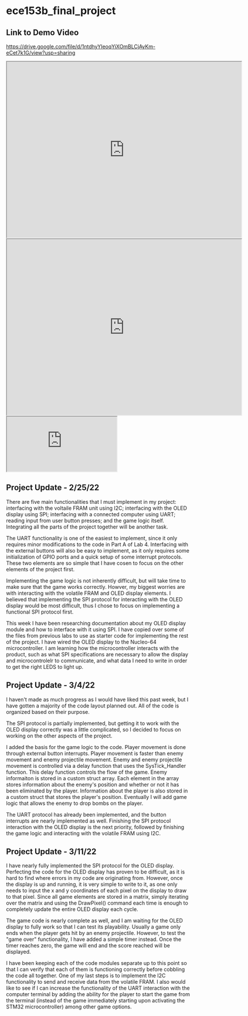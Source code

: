 # ece153b_final_project

Link to Demo Video
------------------
https://drive.google.com/file/d/1ntdhyYIeoqYiXOmBLCjAyKm-eCet7k1G/view?usp=sharing

<iframe src="https://drive.google.com/file/d/1m1Z0ijzdyXFdg_p_4nkP1-PgSGQ83spO/preview" width="640" height="480" allow="autoplay"></iframe>

<!DOCTYPE html>
<html>
<body>
  
  <iframe src="https://drive.google.com/file/d/1m1Z0ijzdyXFdg_p_4nkP1-PgSGQ83spO/preview" width="640" height="480" allow="autoplay"></iframe>
  
  <!--aloow full screen add tag -->
  
<iframe allowfullscreen="allowfullscreen" src="https://drive.google.com/file/d/1m1Z0ijzdyXFdg_p_4nkP1-PgSGQ83spO/preview" ></iframe>

</body>
</html>


Project Update - 2/25/22
------------------------

There are five main functionalities that I must implement in my project: interfacing with the voltaile FRAM unit using I2C; interfacing with the OLED display using SPI; interfacing with a connected computer using UART; reading input from user button presses; and the game logic itself. Integrating all the parts of the project together will be another task.

The UART functionality is one of the easiest to implement, since it only requires minor modifications to the code in Part A of Lab 4. Interfacing with the external buttons will also be easy to implement, as it only requires some initialization of GPIO ports and a quick setup of some interrupt protocols. These two elements are so simple that I have cosen to focus on the other elements of the project first.

Implementing the game logic is not inherently difficult, but will take time to make sure that the game works correctly. Howver, my biggest worries are with interacting with the volatile FRAM and OLED display elements. I believed that implementing the SPI protocol for interacting with the OLED display would be most difficult, thus I chose to focus on implementing a functional SPI protocol first.

This week I have been researching documentation about my OLED display module and how to interface with it using SPI. I have copied over some of the files from previous labs to use as starter code for implementing the rest of the project. I have wired the OLED display to the Nucleo-64 microcontroller. I am learning how the microcontroller interacts with the product, such as what SPI specifications are necessary to allow the display and microcontrolelr to communicate, and what data I need to write in order to get the right LEDS to light up.

Project Update - 3/4/22
------------------------

I haven't made as much progress as I would have liked this past week, but I have gotten a majority of the code layout planned out. All of the code is organized based on their purpose.

The SPI protocol is partially implemented, but getting it to work with the OLED display correctly was a little complicated, so I decided to focus on working on the other aspects of the project.

I added the basis for the game logic to the code. Player movement is done through external button interrupts. Player movement is faster than enemy movement and enemy projectile movement. Enemy and enemy projectile movement is controlled via a delay function that uses the SysTick_Handler function. This delay function controls the flow of the game. Enemy informaiton is stored in a custom struct array. Each element in the array stores information about the enemy's position and whether or not it has been eliminated by the player. Information about the player is also stored in a custom struct that stores the player's position. Eventually I will add game logic that allows the enemy to drop bombs on the player.

The UART protocol has already been implemented, and the button interrupts are nearly implemented as well. Finishing the SPI protocol interaction with the OLED display is the next priority, followed by finishing the game logic and interacting with the volatile FRAM using I2C.

Project Update - 3/11/22
------------------------

I have nearly fully implemented the SPI protocol for the OLED display. Perfecting the code for the OLED display has proven to be difficult, as it is hard to find where errors in my code are originating from. However, once the display is up and running, it is very simple to write to it, as one only needs to input the x and y coordinates of each pixel on the display to draw to that pixel. Since all game elements are stored in a matrix, simply iterating over the matrix and using the DrawPixel() command each time is enough to completely update the entire OLED display each cycle.

The game code is nearly complete as well, and I am waiting for the OLED display to fully work so that I can test its playability. Usually a game only ends when the player gets hit by an enemy projectile. However, to test the "game over" functionality, I have added a simple timer instead. Once the timer reaches zero, the game will end and the score reached will be displayed.

I have been keeping each of the code modules separate up to this point so that I can verify that each of them is functioning correctly before cobbling the code all together. One of my last steps is to implement the I2C functionality to send and receive data from the volatile FRAM. I also would like to see if I can increase the functionality of the UART interaction with the computer terminal by adding the ability for the player to start the game from the terminal (instead of the game immediately starting upon activating the STM32 microcontroller) among other game options.
